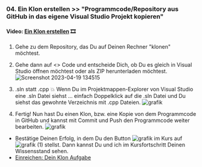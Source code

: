 

### **04. Ein Klon erstellen >> "Programmcode/Repository aus GitHub in das eigene Visual Studio Projekt kopieren"**

#### **Video:**  [Ein Klon erstellen](https://maxeythschulede-my.sharepoint.com/:v:/g/personal/schwaiger_max-eyth-schule_de1/EbltD5lRJApBtn6A64pJjUEB5g6W3mJyYu1OKuZJzZHUEg?e=BjryEZ) 🎞

  

1. Gehe zu dem Repository, das Du auf Deinen Rechner "klonen" möchtest.
2. Gehe dann auf <> Code und entscheide Dich, ob Du es gleich in Visual Studio öffnen möchtest oder als ZIP herunterladen möchtest.
![Screenshot 2023-04-19 134515](https://user-images.githubusercontent.com/78038701/233065072-de12a2a8-3e5e-41c2-8ee1-a0376d099a37.jpg)

3. .sln statt .cpp 💥 Wenn Du im Projektmappen-Explorer von Visual Studio eine .sln Datei siehst ... einfach Doppelklick auf die .sln Datei und Du siehst das gewohnte Verzeichnis mit .cpp Dateien.
![grafik](https://user-images.githubusercontent.com/78038701/233065373-c0beefd3-a8d8-4d63-8736-9bff473b3268.png)

4. Fertig! Nun hast Du einen Klon, bzw. eine Kopie von dem Programmcode in GitHub und kannst mit Commit und Push den Programmcode weiter bearbeiten. 
![grafik](https://user-images.githubusercontent.com/78038701/233065560-7b05d2c5-88a8-4782-810f-c7b73942ed7e.png)

-   Bestätige Deinen Erfolg, in dem Du den Button ![grafik](https://user-images.githubusercontent.com/78038701/230964845-fc4ace3c-7f16-40ad-8ba1-280b6795fa56.png)
im Kurs auf ![grafik (1)](https://user-images.githubusercontent.com/78038701/230964881-356a6d1e-bd72-4c26-aab5-03a17033ba67.png)
stellst. Dann kannst Du und ich im Kursfortschritt Deinen Wissensstand sehen.
- [Einreichen: Dein Klon Aufgabe](https://mo9710.schule.hessen.de/mod/assign/view.php?id=31242)
